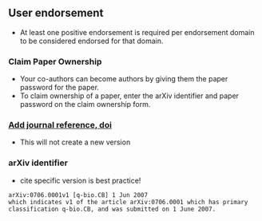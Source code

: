 
## User endorsement
* At least one positive endorsement is required per endorsement domain to be considered endorsed for that domain.

### Claim Paper Ownership
* Your co-authors can become authors by giving them the paper password for the paper.
* To claim ownership of a paper, enter the arXiv identifier and paper password on the claim ownership form.

### [Add journal reference, doi](https://arxiv.org/help/jref)
* This will not create a new version

### arXiv identifier
* cite specific version is best practice!
```
arXiv:0706.0001v1 [q-bio.CB] 1 Jun 2007
which indicates v1 of the article arXiv:0706.0001 which has primary classification q-bio.CB, and was submitted on 1 June 2007.
```
